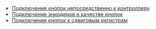 * [Подключение кнопок непосредственно к контроллеру](Подключение-кнопок-непосредственно-к-контроллеру.md)
* [Подключение энкодеров в качестве кнопок](Подключение-энкодеров.md)
* [Подключение кнопок к сдвиговым регистрам](Подключение-кнопок-к-сдвиговым-регистрам.md)
